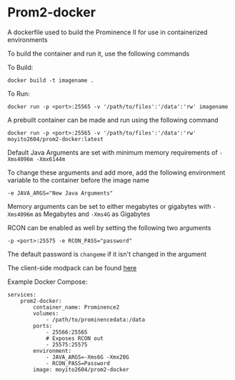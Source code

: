 # Prom2-docker
A dockerfile used to build the Prominence II for use in containerized environments

To build the container and run it, use the following commands

To Build:
```
docker build -t imagename .
```
To Run:
```
docker run -p <port>:25565 -v '/path/to/files':'/data':'rw' imagename
```

A prebuilt container can be made and run using the following command
```
docker run -p <port>:25565 -v '/path/to/files':'/data':'rw' moyito2604/prom2-docker:latest
```

Default Java Arguments are set with minimum memory requirements of ```-Xms4096m -Xmx6144m```

To change these arguments and add more, add the following environment variable to the container before the image name
```
-e JAVA_ARGS="New Java Arguments"
```

Memory arguments can be set to either megabytes or gigabytes with ```-Xms4096m``` as Megabytes and ```-Xms4G``` as Gigabytes

RCON can be enabled as well by setting the following two arguments
```
-p <port>:25575 -e RCON_PASS="password"
```

The default password is ```changeme``` if it isn't changed in the argument

The client-side modpack can be found [here](https://www.curseforge.com/minecraft/modpacks/prominence-2-rpg)

Example Docker Compose:
```
services:
    prom2-docker:
        container_name: Prominence2
        volumes:
            - /path/to/prominencedata:/data
        ports:
            - 25566:25565
            # Exposes RCON out
            - 25575:25575
        environment:
            - JAVA_ARGS=-Xms6G -Xmx20G
            - RCON_PASS=Password
        image: moyito2604/prom2-docker
```